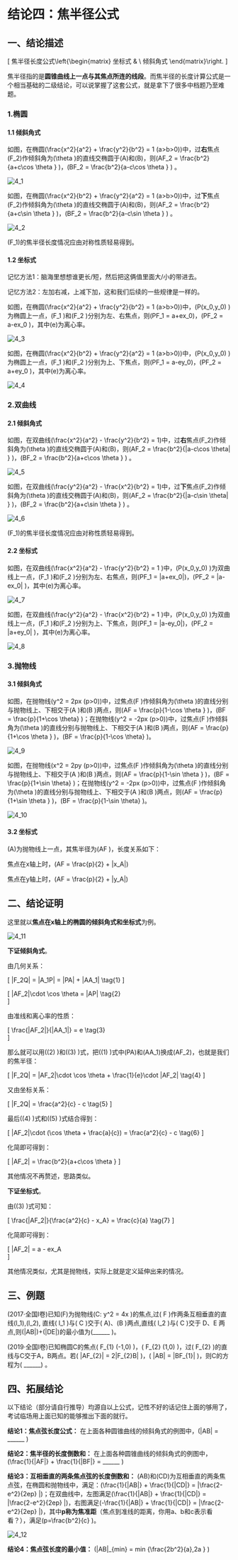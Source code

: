 # 结论四：焦半径公式

## 一、结论描述

\[
焦半径长度公式\left\{\begin{matrix}
坐标式 & \\
倾斜角式
\end{matrix}\right.
\]

焦半径指的是**圆锥曲线上一点与其焦点所连的线段**。而焦半径的长度计算公式是一个相当基础的二级结论，可以说掌握了这套公式，就是拿下了很多中档题乃至难题。

### 1.椭圆

#### 1.1 倾斜角式

如图，在椭圆\(\frac{x^2}{a^2} + \frac{y^2}{b^2} = 1 (a>b>0)\)中，过**右**焦点\(F_2\)作倾斜角为\(\theta \)的直线交椭圆于\(A\)和\(B\)，则\(AF_2 = \frac{b^2}{a+c\cos \theta } \)，\(BF_2 = \frac{b^2}{a-c\cos \theta } \) 。

![4_1](img/4_1.png)

如图，在椭圆\(\frac{x^2}{b^2} + \frac{y^2}{a^2} = 1 (a>b>0)\)中，过**下**焦点\(F_2\)作倾斜角为\(\theta \)的直线交椭圆于\(A\)和\(B\)，则\(AF_2 = \frac{b^2}{a+c\sin \theta } \)，\(BF_2 = \frac{b^2}{a-c\sin \theta } \) 。

![4_2](img/4_2.png)

\(F_1\)的焦半径长度情况应由对称性质轻易得到。

#### 1.2 坐标式

记忆方法1：脑海里想想谁更长/短，然后把这俩值里面大/小的带进去。

记忆方法2：左加右减，上减下加，这和我们后续的一些规律是一样的。

如图，在椭圆\(\frac{x^2}{a^2} + \frac{y^2}{b^2} = 1 (a>b>0)\)中，\(P(x_0,y_0) \)为椭圆上一点，\(F_1 \)和\(F_2 \)分别为左、右焦点，则\(PF_1 =  a+ex_0\)，\(PF_2 = a-ex_0 \)，其中\(e\)为离心率。

![4_3](img/4_3.png)

如图，在椭圆\(\frac{x^2}{b^2} + \frac{y^2}{a^2} = 1 (a>b>0)\)中，\(P(x_0,y_0) \)为椭圆上一点，\(F_1 \)和\(F_2 \)分别为上、下焦点，则\(PF_1 =  a-ey_0\)，\(PF_2 = a+ey_0 \)，其中\(e\)为离心率。

![4_4](img/4_4.png)

### 2.双曲线

#### 2.1 倾斜角式

如图，在双曲线\(\frac{x^2}{a^2} - \frac{y^2}{b^2} = 1\)中，过**右**焦点\(F_2\)作倾斜角为\(\theta \)的直线交椭圆于\(A\)和\(B\)，则\(AF_2 = \frac{b^2}{|a-c\cos \theta| } \)，\(BF_2 = \frac{b^2}{a+c\cos \theta } \) 。

![4_5](img/4_5.png)

如图，在双曲线\(\frac{y^2}{a^2} - \frac{x^2}{b^2} = 1\)中，过**下**焦点\(F_2\)作倾斜角为\(\theta \)的直线交椭圆于\(A\)和\(B\)，则\(AF_2 = \frac{b^2}{|a-c\sin \theta| } \)，\(BF_2 = \frac{b^2}{a+c\sin \theta } \) 。

![4_6](img/4_6.png)

\(F_1\)的焦半径长度情况应由对称性质轻易得到。

#### 2.2 坐标式

如图，在双曲线\(\frac{x^2}{a^2} - \frac{y^2}{b^2} = 1 \)中，\(P(x_0,y_0) \)为双曲线上一点，\(F_1 \)和\(F_2 \)分别为左、右焦点，则\(PF_1 =  |a+ex_0|\)，\(PF_2 = |a-ex_0| \)，其中\(e\)为离心率。

![4_7](img/4_7.png)

如图，在双曲线\(\frac{y^2}{a^2} - \frac{x^2}{b^2} = 1 \)中，\(P(x_0,y_0) \)为双曲线上一点，\(F_1 \)和\(F_2 \)分别为上、下焦点，则\(PF_1 =  |a-ey_0|\)，\(PF_2 = |a+ey_0| \)，其中\(e\)为离心率。

![4_8](img/4_8.png)

### 3.抛物线

#### 3.1 倾斜角式

如图，在抛物线\(y^2 = 2px (p>0)\)中，过焦点\(F \)作倾斜角为\(\theta \)的直线分别与抛物线上、下相交于\(A \)和\(B \)两点，则\(AF = \frac{p}{1-\cos \theta } \)，\(BF = \frac{p}{1+\cos \theta} \)；在抛物线\(y^2 = -2px (p>0)\)中，过焦点\(F \)作倾斜角为\(\theta \)的直线分别与抛物线上、下相交于\(A \)和\(B \)两点，则\(AF = \frac{p}{1+\cos \theta } \)，\(BF = \frac{p}{1-\cos \theta} \)。

![4_9](img/4_9.png)

如图，在抛物线\(x^2 = 2py (p>0)\)中，过焦点\(F \)作倾斜角为\(\theta \)的直线分别与抛物线上、下相交于\(A \)和\(B \)两点，则\(AF = \frac{p}{1-\sin \theta } \)，\(BF = \frac{p}{1+\sin \theta} \)；在抛物线\(y^2 = -2px (p>0)\)中，过焦点\(F \)作倾斜角为\(\theta \)的直线分别与抛物线上、下相交于\(A \)和\(B \)两点，则\(AF = \frac{p}{1+\sin \theta } \)，\(BF = \frac{p}{1-\sin \theta} \)。

![4_10](img/4_10.png)

#### 3.2 坐标式

\(A\)为抛物线上一点，其焦半径为\(AF \)，长度关系如下：

焦点在x轴上时，\(AF = \frac{p}{2} + |x_A|\)

焦点在y轴上时，\(AF = \frac{p}{2} + |y_A|\)

## 二、结论证明

这里就以**焦点在x轴上的椭圆的倾斜角式和坐标式**为例。

![4_11](img/4_11.png)

**下证倾斜角式**。

由几何关系：

\[
|F_2Q| = |A_1P| = |PA| + |AA_1| \tag{1}
\]

\[
|AF_2|\cdot \cos \theta = |AP| \tag{2}    
\]

由准线和离心率的性质：

\[
\frac{|AF_2|}{|AA_1|} = e \tag{3}  
\]

那么就可以用\((2) \)和\((3) \)式，把\((1) \)式中\(PA\)和\(AA_1\)换成\(AF_2\)，也就是我们的焦半径：

\[
|F_2Q| = |AF_2|\cdot \cos \theta + \frac{1}{e}\cdot |AF_2| \tag{4}
\]

又由坐标关系：

\[
|F_2Q| = \frac{a^2}{c} - c \tag{5}
\]

最后\((4) \)式和\((5) \)式结合得到：

\[
|AF_2|\cdot (\cos \theta + \frac{a}{c}) = \frac{a^2}{c} - c  \tag{6}
\]

化简即可得到：

\[
|AF_2| = \frac{b^2}{a+c\cos \theta }
\]

其他情况不再赘述，思路类似。

**下证坐标式**。

由\((3) \)式可知：

\[
\frac{|AF_2|}{\frac{a^2}{c} - x_A} = \frac{c}{a} \tag{7}
\]

化简即可得到：

\[
|AF_2| = a - ex_A    
\]

其他情况类似，尤其是抛物线，实际上就是定义延伸出来的情况。

## 三、例题

(2017·全国I卷)已知\(F\)为抛物线\(C: y^2 = 4x \)的焦点,过\( F \)作两条互相垂直的直线\(l_1\),\(l_2\), 直线\( l_1 \)与\( C \)交于\( A\)、\(B \)两点,直线\( l_2 \)与\( C \)交于 D、E 两点,则\(|AB|\)+\(|DE|\)的最小值为\(\_\_\_\_\_\_ \)。

(2019·全国I卷)已知椭圆C的焦点\( F_{1} (-1,0) \)，\( F_{2} (1,0) \)，过\( F_{2} \)的直线与C交于A，B两点。若\( |AF_{2}| = 2|F_{2}B| \)，\( |AB| = |BF_{1}| \)，则C的方程为\( \_\_\_\_\_\_\) 。

## 四、拓展结论

以下结论（部分请自行推导）均源自以上公式，记性不好的话记住上面的够用了，考试临场用上面已知的能够推出下面的就行。

**结论1：焦点弦长度公式：** 在上面各种圆锥曲线的倾斜角式的例图中，\(|AB| = \_\_\_\_\_\_ \)

**结论2：焦半径的长度倒数和：** 在上面各种圆锥曲线的倾斜角式的例图中，\(\frac{1}{|AF|} + \frac{1}{|BF|} = \_\_\_\_\_\_ \)

**结论3：互相垂直的两条焦点弦的长度倒数和：** \(AB\)和\(CD\)为互相垂直的两条焦点弦，在椭圆和抛物线中，满足：\(\frac{1}{|AB|} + \frac{1}{|CD|} = |\frac{2-e^2}{2ep} |\)；在双曲线中，左图满足\(\frac{1}{|AB|} + \frac{1}{|CD|} = |\frac{2-e^2}{2ep} |\)，右图满足\(-\frac{1}{|AB|} + \frac{1}{|CD|} = |\frac{2-e^2}{2ep} |\)，其中**p称为焦准距**（焦点到准线的距离，你用a、b和c表示看看？），满足\(p=\frac{b^2}{c} \)。

![4_12](img/4_12.png)

**结论4：焦点弦长度的最小值：** \(|AB|_{min} = min \{\frac{2b^2}{a},2a \} \)